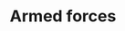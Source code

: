 ---
title: Armed forces
longTitle: 'Armed forces'
tags:
- gccommon
broaderTerm:
- "[[Peacekeeping forces]]"
relatedTerm:
- "[[Military police Military personnel Defence policy ]]"
use:
- "[[Air forces Armed services Cadets Militia Regiments]]"
---